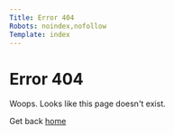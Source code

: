 ```yaml
---
Title: Error 404
Robots: noindex,nofollow
Template: index
---
```


Error 404
=========

Woops. Looks like this page doesn't exist.

Get back <a href="%base_url%?">home</a></td>
